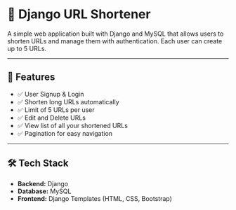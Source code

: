 # 🔗 Django URL Shortener

A simple web application built with Django and MySQL that allows users to shorten URLs and manage them with authentication. Each user can create up to 5 URLs.

---

## 🚀 Features

- ✅ User Signup & Login
- ✅ Shorten long URLs automatically
- ✅ Limit of 5 URLs per user
- ✅ Edit and Delete URLs
- ✅ View list of all your shortened URLs
- ✅ Pagination for easy navigation

---

## 🛠️ Tech Stack

- **Backend:** Django
- **Database:** MySQL
- **Frontend:** Django Templates (HTML, CSS, Bootstrap)

